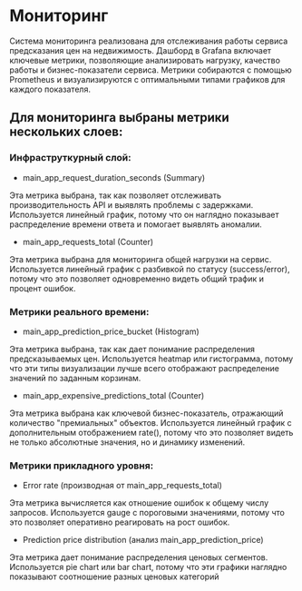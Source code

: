 # Мониторинг

Система мониторинга реализована для отслеживания работы сервиса предсказания цен на недвижимость. Дашборд в Grafana включает ключевые метрики, позволяющие анализировать нагрузку, качество работы и бизнес-показатели сервиса. Метрики собираются с помощью Prometheus и визуализируются с оптимальными типами графиков для каждого показателя.

## Для мониторинга выбраны метрики нескольких слоев:

### Инфраструткурный слой:
- main_app_request_duration_seconds (Summary)

Эта метрика выбрана, так как позволяет отслеживать производительность API и выявлять проблемы с задержками.
Используется линейный график, потому что он наглядно показывает распределение времени ответа и помогает выявлять аномалии.

- main_app_requests_total (Counter)

Эта метрика выбрана для мониторинга общей нагрузки на сервис.
Используется линейный график с разбивкой по статусу (success/error), потому что это позволяет одновременно видеть общий трафик и процент ошибок.

### Метрики реального времени:
- main_app_prediction_price_bucket (Histogram)

Эта метрика выбрана, так как дает понимание распределения предсказываемых цен.
Используется heatmap или гистограмма, потому что эти типы визуализации лучше всего отображают распределение значений по заданным корзинам.

- main_app_expensive_predictions_total (Counter)

Эта метрика выбрана как ключевой бизнес-показатель, отражающий количество "премиальных" объектов.
Используется линейный график с дополнительным отображением rate(), потому что это позволяет видеть не только абсолютные значения, но и динамику изменений.

### Метрики прикладного уровня:
- Error rate (производная от main_app_requests_total)

Эта метрика вычисляется как отношение ошибок к общему числу запросов.
Используется gauge с пороговыми значениями, потому что это позволяет оперативно реагировать на рост ошибок.

- Prediction price distribution (анализ main_app_prediction_price)

Эта метрика дает понимание распределения ценовых сегментов.
Используется pie chart или bar chart, потому что эти графики наглядно показывают соотношение разных ценовых категорий